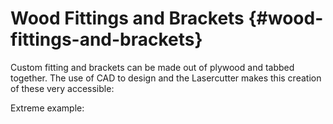 # Wood Fittings and Brackets {#wood-fittings-and-brackets}

Custom fitting and brackets can be made out of plywood and tabbed together. The use of CAD to design and the Lasercutter makes this creation of these very accessible:

Extreme example: